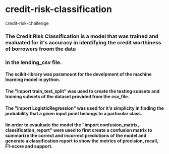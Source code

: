 # credit-risk-classification
credit-risk-challenge
### The Credit Risk Classification is a model that was trained and evaluated for it's accuracy in identifying the credit worthiness of borrowers froom the data 
### in the lending_csv file.

#### The scikit-library was paramount for the develpment of the machine learning model in python. 
#### The "import train_test_split" was used to create the testing subsets and training subsets of the dataset provided from the csv_file.
#### The "import LogisticRegression" was used for it's simplicity in finding the probability that a given input point belongs to a particular class.
#### Iin order to evauluate the model the "import confusion_matrix, classification_report" were used to first create a confusion matrix to summarize the correct and incorrect predictions of the model and generate a classification report to show the metrics of precision, recall, F1-score and support. 
